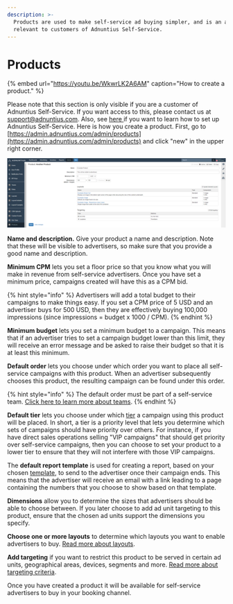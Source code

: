 ```yaml
---
description: >-
  Products are used to make self-service ad buying simpler, and is an admin tool
  relevant to customers of Adnuntius Self-Service.
---
```


# Products

{% embed url="https://youtu.be/WkwrLK2A6AM" caption="How to create a product." %}

Please note that this section is only visible if you are a customer of Adnuntius Self-Service. If you want access to this, please contact us at [support@adnuntius.com](mailto:support@adnuntius.com). Also, see [here ](../../../onboarding-guides/adnuntius-self-service/)if you want to learn how to set up Adnuntius Self-Service. Here is how you create a product. First, go to [https://admin.adnuntius.com/admin/products](https://admin.adnuntius.com/admin/products) and click "new" in the upper right corner. 

![Example product.](../../../.gitbook/assets/20200701-products.png)

**Name and description.** Give your product a name and description. Note that these will be visible to advertisers, so make sure that you provide a good name and description. 

**Minimum CPM** lets you set a floor price so that you know what you will make in revenue from self-service advertisers. Once you have set a minimum price, campaigns created will have this as a CPM bid. 

{% hint style="info" %}
Advertisers will add a total budget to their campaigns to make things easy. If you set a CPM price of 5 USD and an advertiser buys for 500 USD, then they are effectively buying 100,000 impressions \(since impressions = budget x 1000 / CPM\).
{% endhint %}

**Minimum budget** lets you set a minimum budget to a campaign. This means that if an advertiser tries to set a campaign budget lower than this limit, they will receive an error message and be asked to raise their budget so that it is at least this minimum. 

**Default order** lets you choose under which order you want to place all self-service campaigns with this product. When an advertiser subsequently chooses this product, the resulting campaign can be found under this order. 

{% hint style="info" %}
The default order must be part of a self-service team. [Click here to learn more about teams](users-teams-and-roles.md).
{% endhint %}

**Default tier** lets you choose under which [tier](tiers.md) a campaign using this product will be placed. In short, a tier is a priority level that lets you determine which sets of campaigns should have priority over others. For instance, if you have direct sales operations selling "VIP campaigns" that should get priority over self-service campaigns, then you can choose to set your product to a lower tier to ensure that they will not interfere with those VIP campaigns. 

The **default report template** is used for creating a report, based on your chosen [template](../reports/reports-templates-and-schedules.md), to send to the advertiser once their campaign ends. This means that the advertiser will receive an email with a link leading to a page containing the numbers that you choose to show based on that template.

**Dimensions** allow you to determine the sizes that advertisers should be able to choose between. If you later choose to add ad unit targeting to this product, ensure that the chosen ad units support the dimensions you specify. 

**Choose one or more layouts** to determine which layouts you want to enable advertisers to buy. [Read more about layouts](layouts.md). 

**Add targeting** if you want to restrict this product to be served in certain ad units, geographical areas, devices, segments and more. [Read more about targeting criteria](../advertising/targeting.md). 

Once you have created a product it will be available for self-service advertisers to buy in your booking channel. 

